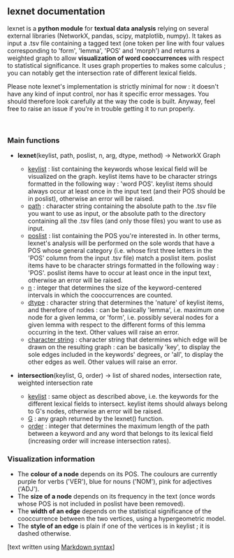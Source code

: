 ## lexnet documentation

lexnet is a **python module** for **textual data analysis** relying on several external libraries (NetworkX, pandas, scipy, matplotlib, numpy). It takes as input a .tsv file containing a tagged text (one token per line with four values corresponding to 'form', 'lemma', 'POS' and 'morph') and returns a weighted graph to allow **visualization of word cooccurrences** with respect to statistical significance. It uses graph properties to makes some calculus ; you can notably get the intersection rate of different lexical fields.

Please note lexnet's implementation is strictly minimal for now : it doesn't have any kind of input control, nor has it specific error messages. You should therefore look carefully at the way the code is built. Anyway, feel free to raise an issue if you're in trouble getting it to run properly. 

<br>

### Main functions

- **lexnet**(keylist, path, poslist, n, arg, dtype, method) -> NetworkX Graph
    - <ins>keylist</ins> : list containing the keywords whose lexical field will be visualized on the graph. keylist items have to be character strings formatted in the following way : 'word POS'. keylist items should always occur at least once in the input text (and their POS should be in poslist), otherwise an error will be raised.
    - <ins>path</ins> : character string containing the absolute path to the .tsv file you want to use as input, or the absolute path to the directory containing all the .tsv files (and only those files) you want to use as input.
    - <ins>poslist</ins> : list containing the POS you're interested in. In other terms, lexnet's analysis will be performed on the sole words that have a POS whose general category (i.e. whose first three letters in the 'POS' column from the input .tsv file) match a poslist item. poslist items have to be character strings formatted in the following way : 'POS'. poslist items have to occur at least once in the input text, otherwise an error will be raised.
    - <ins>n</ins> : integer that determines the size of the keyword-centered intervals in which the cooccurrences are counted.
    - <ins>dtype</ins> : character string that determines the 'nature' of keylist items, and therefore of nodes : can be basically 'lemma', i.e. maximum one node for a given lemma, or 'form', i.e. possibly several nodes for a given lemma with respect to the different forms of this lemma occurring in the text. Other values will raise an error.
    - <ins>character string</ins> : character string that determines which edge will be drawn on the resulting graph : can be basically 'key', to display the sole edges included in the keywords' degrees, or 'all', to display the other edges as well. Other values will raise an error.

- **intersection**(keylist, G, order) -> list of shared nodes, intersection rate, weighted intersection rate
    - <ins>keylist</ins> : same object as described above, i.e. the keywords for the different lexical fields to intersect. keylist items should always belong to G's nodes, otherwise an error will be raised.
    - <ins>G</ins> : any graph returned by the lexnet() function.
    - <ins>order</ins> : integer that determines the maximum length of the path between a keyword and any word that belongs to its lexical field (increasing order will increase intersection rates).

### Visualization information

- The **colour of a node** depends on its POS. The coulours are currently purple for verbs ('VER'), blue for nouns ('NOM'), pink for adjectives ('ADJ').
- The **size of a node** depends on its frequency in the text (once words whose POS is not included in poslist have been removed).
- The **width of an edge** depends on the statistical significance of the cooccurrence between the two vertices, using a hypergeometric model.
- The **style of an edge** is plain if one of the vertices is in keylist ; it is dashed otherwise. 



[text written using [Markdown syntax](https://about.gitlab.com/handbook/markdown-guide)]
